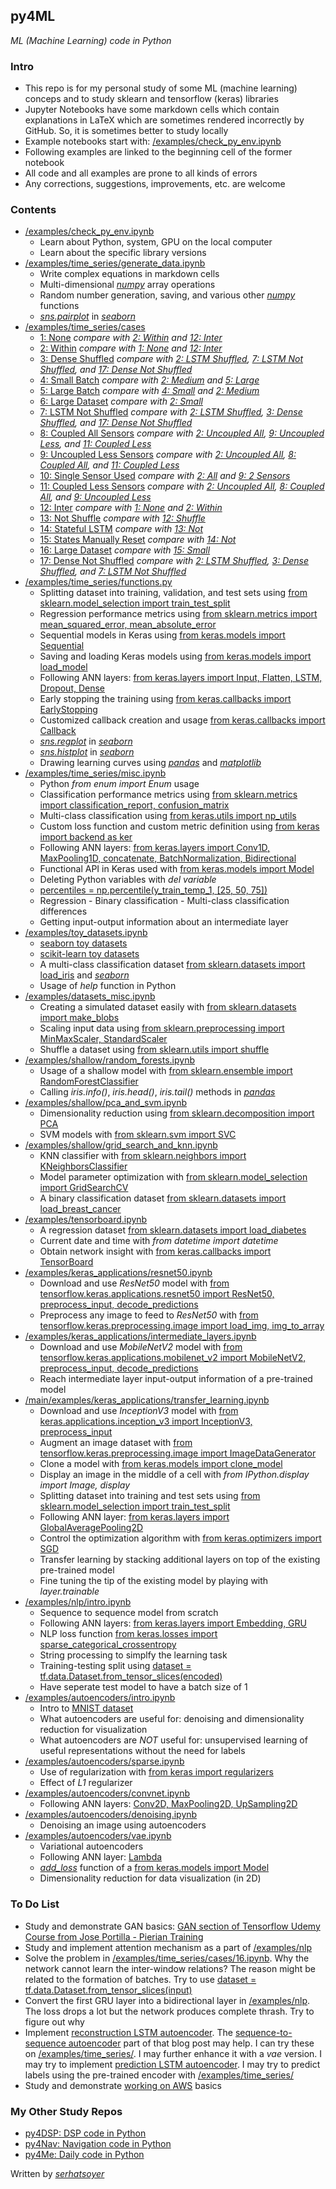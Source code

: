 ## py4ML
*ML (Machine Learning) code in Python*

### Intro
- This repo is for my personal study of some ML (machine learning) conceps and to study sklearn and tensorflow (keras) libraries
- Jupyter Notebooks have some markdown cells which contain explanations in LaTeX which are sometimes rendered incorrectly by GitHub. So, it is sometimes better to study locally
- Example notebooks start with: [/examples/check_py_env.ipynb](https://github.com/serhatsoyer/py4ML/blob/main/examples/check_py_env.ipynb)
- Following examples are linked to the beginning cell of the former notebook
- All code and all examples are prone to all kinds of errors
- Any corrections, suggestions, improvements, etc. are welcome

### Contents
- [/examples/check_py_env.ipynb](https://github.com/serhatsoyer/py4ML/blob/main/examples/check_py_env.ipynb)
    - Learn about Python, system, GPU on the local computer
    - Learn about the specific library versions
- [/examples/time_series/generate_data.ipynb](https://github.com/serhatsoyer/py4ML/blob/main/examples/time_series/generate_data.ipynb)
    - Write complex equations in markdown cells
    - Multi-dimensional [*numpy*](https://numpy.org) array operations
    - Random number generation, saving, and various other [*numpy*](https://numpy.org) functions
    - [*sns.pairplot*](https://seaborn.pydata.org/generated/seaborn.pairplot.html) in [*seaborn*](https://seaborn.pydata.org)
- [/examples/time_series/cases](https://github.com/serhatsoyer/py4ML/tree/main/examples/time_series/cases)
    - [1: None](https://github.com/serhatsoyer/py4ML/blob/main/examples/time_series/cases/1.ipynb) *compare with [2: Within](https://github.com/serhatsoyer/py4ML/blob/main/examples/time_series/cases/2.ipynb) and [12: Inter](https://github.com/serhatsoyer/py4ML/blob/main/examples/time_series/cases/12.ipynb)*
    - [2: Within](https://github.com/serhatsoyer/py4ML/blob/main/examples/time_series/cases/2.ipynb) *compare with [1: None](https://github.com/serhatsoyer/py4ML/blob/main/examples/time_series/cases/1.ipynb) and [12: Inter](https://github.com/serhatsoyer/py4ML/blob/main/examples/time_series/cases/12.ipynb)*
    - [3: Dense Shuffled](https://github.com/serhatsoyer/py4ML/blob/main/examples/time_series/cases/3.ipynb) *compare with [2: LSTM Shuffled](https://github.com/serhatsoyer/py4ML/blob/main/examples/time_series/cases/2.ipynb), [7: LSTM Not Shuffled](https://github.com/serhatsoyer/py4ML/blob/main/examples/time_series/cases/7.ipynb), and [17: Dense Not Shuffled](https://github.com/serhatsoyer/py4ML/blob/main/examples/time_series/cases/17.ipynb)*
    - [4: Small Batch](https://github.com/serhatsoyer/py4ML/blob/main/examples/time_series/cases/4.ipynb) *compare with [2: Medium](https://github.com/serhatsoyer/py4ML/blob/main/examples/time_series/cases/2.ipynb) and [5: Large](https://github.com/serhatsoyer/py4ML/blob/main/examples/time_series/cases/5.ipynb)*
    - [5: Large Batch](https://github.com/serhatsoyer/py4ML/blob/main/examples/time_series/cases/5.ipynb) *compare with [4: Small](https://github.com/serhatsoyer/py4ML/blob/main/examples/time_series/cases/4.ipynb) and [2: Medium](https://github.com/serhatsoyer/py4ML/blob/main/examples/time_series/cases/2.ipynb)*
    - [6: Large Dataset](https://github.com/serhatsoyer/py4ML/blob/main/examples/time_series/cases/6.ipynb) *compare with [2: Small](https://github.com/serhatsoyer/py4ML/blob/main/examples/time_series/cases/2.ipynb)*
    - [7: LSTM Not Shuffled](https://github.com/serhatsoyer/py4ML/blob/main/examples/time_series/cases/7.ipynb) *compare with [2: LSTM Shuffled](https://github.com/serhatsoyer/py4ML/blob/main/examples/time_series/cases/2.ipynb), [3: Dense Shuffled](https://github.com/serhatsoyer/py4ML/blob/main/examples/time_series/cases/3.ipynb), and [17: Dense Not Shuffled](https://github.com/serhatsoyer/py4ML/blob/main/examples/time_series/cases/17.ipynb)*
    - [8: Coupled All Sensors](https://github.com/serhatsoyer/py4ML/blob/main/examples/time_series/cases/8.ipynb) *compare with [2: Uncoupled All](https://github.com/serhatsoyer/py4ML/blob/main/examples/time_series/cases/2.ipynb), [9: Uncoupled Less](https://github.com/serhatsoyer/py4ML/blob/main/examples/time_series/cases/9.ipynb), and [11: Coupled Less](https://github.com/serhatsoyer/py4ML/blob/main/examples/time_series/cases/11.ipynb)*
    - [9: Uncoupled Less Sensors](https://github.com/serhatsoyer/py4ML/blob/main/examples/time_series/cases/9.ipynb) *compare with [2: Uncoupled All](https://github.com/serhatsoyer/py4ML/blob/main/examples/time_series/cases/2.ipynb), [8: Coupled All](https://github.com/serhatsoyer/py4ML/blob/main/examples/time_series/cases/8.ipynb), and [11: Coupled Less](https://github.com/serhatsoyer/py4ML/blob/main/examples/time_series/cases/11.ipynb)*
    - [10: Single Sensor Used](https://github.com/serhatsoyer/py4ML/blob/main/examples/time_series/cases/10.ipynb) *compare with [2: All](https://github.com/serhatsoyer/py4ML/blob/main/examples/time_series/cases/2.ipynb) and [9: 2 Sensors](https://github.com/serhatsoyer/py4ML/blob/main/examples/time_series/cases/9.ipynb)*
    - [11: Coupled Less Sensors](https://github.com/serhatsoyer/py4ML/blob/main/examples/time_series/cases/11.ipynb) *compare with [2: Uncoupled All](https://github.com/serhatsoyer/py4ML/blob/main/examples/time_series/cases/2.ipynb), [8: Coupled All](https://github.com/serhatsoyer/py4ML/blob/main/examples/time_series/cases/8.ipynb), and [9: Uncoupled Less](https://github.com/serhatsoyer/py4ML/blob/main/examples/time_series/cases/9.ipynb)*
    - [12: Inter](https://github.com/serhatsoyer/py4ML/blob/main/examples/time_series/cases/12.ipynb) *compare with [1: None](https://github.com/serhatsoyer/py4ML/blob/main/examples/time_series/cases/1.ipynb) and [2: Within](https://github.com/serhatsoyer/py4ML/blob/main/examples/time_series/cases/2.ipynb)*
    - [13: Not Shuffle](https://github.com/serhatsoyer/py4ML/blob/main/examples/time_series/cases/13.ipynb) *compare with [12: Shuffle](https://github.com/serhatsoyer/py4ML/blob/main/examples/time_series/cases/12.ipynb)*
    - [14: Stateful LSTM](https://github.com/serhatsoyer/py4ML/blob/main/examples/time_series/cases/14.ipynb) *compare with [13: Not](https://github.com/serhatsoyer/py4ML/blob/main/examples/time_series/cases/13.ipynb)*
    - [15: States Manually Reset](https://github.com/serhatsoyer/py4ML/blob/main/examples/time_series/cases/15.ipynb) *compare with [14: Not](https://github.com/serhatsoyer/py4ML/blob/main/examples/time_series/cases/14.ipynb)*
    - [16: Large Dataset](https://github.com/serhatsoyer/py4ML/blob/main/examples/time_series/cases/16.ipynb) *compare with [15: Small](https://github.com/serhatsoyer/py4ML/blob/main/examples/time_series/cases/15.ipynb)*
    - [17: Dense Not Shuffled](https://github.com/serhatsoyer/py4ML/blob/main/examples/time_series/cases/17.ipynb) *compare with [2: LSTM Shuffled](https://github.com/serhatsoyer/py4ML/blob/main/examples/time_series/cases/2.ipynb), [3: Dense Shuffled](https://github.com/serhatsoyer/py4ML/blob/main/examples/time_series/cases/3.ipynb), and [7: LSTM Not Shuffled](https://github.com/serhatsoyer/py4ML/blob/main/examples/time_series/cases/7.ipynb)*
- [/examples/time_series/functions.py](https://github.com/serhatsoyer/py4ML/blob/main/examples/time_series/functions.py)
    - Splitting dataset into training, validation, and test sets using [from sklearn.model_selection import train_test_split](https://scikit-learn.org/stable/modules/generated/sklearn.model_selection.train_test_split.html)
    - Regression performance metrics using [from sklearn.metrics import mean_squared_error, mean_absolute_error](https://scikit-learn.org/stable/modules/model_evaluation.html)
    - Sequential models in Keras using [from keras.models import Sequential](https://keras.io/api/models/)
    - Saving and loading Keras models using [from keras.models import load_model](https://keras.io/api/models/)
    - Following ANN layers: [from keras.layers import Input, Flatten, LSTM, Dropout, Dense](https://keras.io/api/layers/)
    - Early stopping the training using [from keras.callbacks import EarlyStopping](https://keras.io/api/callbacks/)
    - Customized callback creation and usage [from keras.callbacks import Callback](https://keras.io/api/callbacks/)
    - [*sns.regplot*](https://seaborn.pydata.org/generated/seaborn.regplot.html) in [*seaborn*](https://seaborn.pydata.org)
    - [*sns.histplot*](https://seaborn.pydata.org/generated/seaborn.histplot.html) in [*seaborn*](https://seaborn.pydata.org)
    - Drawing learning curves using [*pandas*](https://pandas.pydata.org) and [*matplotlib*](https://matplotlib.org)
- [/examples/time_series/misc.ipynb](https://github.com/serhatsoyer/py4ML/blob/main/examples/time_series/misc.ipynb)
    - Python *from enum import Enum* usage
    - Classification performance metrics using [from sklearn.metrics import classification_report, confusion_matrix](https://scikit-learn.org/stable/modules/model_evaluation.html)
    - Multi-class classification using [from keras.utils import np_utils](https://keras.io/api/utils/)
    - Custom loss function and custom metric definition using [from keras import backend as ker](https://keras.io/api/utils/backend_utils/)
    - Following ANN layers: [from keras.layers import Conv1D, MaxPooling1D, concatenate, BatchNormalization, Bidirectional](https://keras.io/api/layers/)
    - Functional API in Keras used with [from keras.models import Model](https://keras.io/api/models/)
    - Deleting Python variables with *del variable*
    - [percentiles = np.percentile(y_train_temp_1, [25, 50, 75])](https://numpy.org/doc/stable/reference/generated/numpy.percentile.html)
    - Regression - Binary classification - Multi-class classification differences
    - Getting input-output information about an intermediate layer
- [/examples/toy_datasets.ipynb](https://github.com/serhatsoyer/py4ML/blob/main/examples/toy_datasets.ipynb)
    - [seaborn toy datasets](https://seaborn.pydata.org/generated/seaborn.load_dataset.html)
    - [scikit-learn toy datasets](https://scikit-learn.org/stable/datasets/toy_dataset.html)
    - A multi-class classification dataset [from sklearn.datasets import load_iris](https://scikit-learn.org/stable/modules/generated/sklearn.datasets.load_iris.html#sklearn.datasets.load_iris) and [*seaborn*](https://github.com/mwaskom/seaborn-data)
    - Usage of *help* function in Python
- [/examples/datasets_misc.ipynb](https://github.com/serhatsoyer/py4ML/blob/main/examples/datasets_misc.ipynb)
    - Creating a simulated dataset easily with [from sklearn.datasets import make_blobs](https://scikit-learn.org/stable/modules/generated/sklearn.datasets.make_blobs.html)
    - Scaling input data using [from sklearn.preprocessing import MinMaxScaler, StandardScaler](https://scikit-learn.org/stable/modules/preprocessing.html)
    - Shuffle a dataset using [from sklearn.utils import shuffle](https://scikit-learn.org/stable/modules/generated/sklearn.utils.shuffle.html)
- [/examples/shallow/random_forests.ipynb](https://github.com/serhatsoyer/py4ML/blob/main/examples/shallow/random_forests.ipynb)
    - Usage of a shallow model with [from sklearn.ensemble import RandomForestClassifier](https://scikit-learn.org/stable/modules/ensemble.html)
    - Calling *iris.info()*, *iris.head()*, *iris.tail()* methods in [*pandas*](https://pandas.pydata.org)
- [/examples/shallow/pca_and_svm.ipynb](https://github.com/serhatsoyer/py4ML/blob/main/examples/shallow/pca_and_svm.ipynb)
    - Dimensionality reduction using [from sklearn.decomposition import PCA](https://scikit-learn.org/stable/modules/generated/sklearn.decomposition.PCA.html)
    - SVM models with [from sklearn.svm import SVC](https://scikit-learn.org/stable/modules/generated/sklearn.svm.SVC.html)
- [/examples/shallow/grid_search_and_knn.ipynb](https://github.com/serhatsoyer/py4ML/blob/main/examples/shallow/grid_search_and_knn.ipynb)
    - KNN classifier with [from sklearn.neighbors import KNeighborsClassifier](https://scikit-learn.org/stable/modules/generated/sklearn.neighbors.KNeighborsClassifier.html)
    - Model parameter optimization with [from sklearn.model_selection import GridSearchCV](https://scikit-learn.org/stable/modules/generated/sklearn.model_selection.GridSearchCV.html#sklearn.model_selection.GridSearchCV)
    - A binary classification dataset [from sklearn.datasets import load_breast_cancer](https://scikit-learn.org/stable/modules/generated/sklearn.datasets.load_breast_cancer.html)
- [/examples/tensorboard.ipynb](https://github.com/serhatsoyer/py4ML/blob/main/examples/tensorboard.ipynb)
    - A regression dataset [from sklearn.datasets import load_diabetes](https://scikit-learn.org/stable/modules/generated/sklearn.datasets.load_diabetes.html)
    - Current date and time with *from datetime import datetime*
    - Obtain network insight with [from keras.callbacks import TensorBoard](https://keras.io/api/callbacks/)
- [/examples/keras_applications/resnet50.ipynb](https://github.com/serhatsoyer/py4ML/blob/main/examples/keras_applications/resnet50.ipynb)
    - Download and use *ResNet50* model with [from tensorflow.keras.applications.resnet50 import ResNet50, preprocess_input, decode_predictions](https://www.tensorflow.org/api_docs/python/tf/keras/applications)
    - Preprocess any image to feed to *ResNet50* with [from tensorflow.keras.preprocessing.image import load_img, img_to_array](https://www.tensorflow.org/api_docs/python/tf/keras/preprocessing/image)
- [/examples/keras_applications/intermediate_layers.ipynb](https://github.com/serhatsoyer/py4ML/blob/main/examples/keras_applications/intermediate_layers.ipynb)
    - Download and use *MobileNetV2* model with [from tensorflow.keras.applications.mobilenet_v2 import MobileNetV2, preprocess_input, decode_predictions](https://www.tensorflow.org/api_docs/python/tf/keras/applications)
    - Reach intermediate layer input-output information of a pre-trained model
- [/main/examples/keras_applications/transfer_learning.ipynb](https://github.com/serhatsoyer/py4ML/blob/main/examples/keras_applications/transfer_learning.ipynb)
    - Download and use *InceptionV3* model with [from keras.applications.inception_v3 import InceptionV3, preprocess_input](https://www.tensorflow.org/api_docs/python/tf/keras/applications)
    - Augment an image dataset with [from tensorflow.keras.preprocessing.image import ImageDataGenerator](https://www.tensorflow.org/api_docs/python/tf/keras/preprocessing/image)
    - Clone a model with [from keras.models import clone_model](https://keras.io/api/models/)
    - Display an image in the middle of a cell with *from IPython.display import Image, display*
    - Splitting dataset into training and test sets using [from sklearn.model_selection import train_test_split](https://scikit-learn.org/stable/modules/generated/sklearn.model_selection.train_test_split.html)
    - Following ANN layer: [from keras.layers import GlobalAveragePooling2D](https://keras.io/api/layers/)
    - Control the optimization algorithm with [from keras.optimizers import SGD](https://keras.io/api/optimizers/)
    - Transfer learning by stacking additional layers on top of the existing pre-trained model
    - Fine tuning the tip of the existing model by playing with *layer.trainable*
- [/examples/nlp/intro.ipynb](https://github.com/serhatsoyer/py4ML/blob/main/examples/nlp/intro.ipynb)
    - Sequence to sequence model from scratch
    - Following ANN layers: [from keras.layers import Embedding, GRU](https://keras.io/api/layers/)
    - NLP loss function [from keras.losses import sparse_categorical_crossentropy](https://keras.io/api/losses/)
    - String processing to simplfy the learning task
    - Training-testing split using [dataset = tf.data.Dataset.from_tensor_slices(encoded)](https://www.tensorflow.org/api_docs/python/tf/data/Dataset)
    - Have seperate test model to have a batch size of 1
- [/examples/autoencoders/intro.ipynb](https://github.com/serhatsoyer/py4ML/blob/main/examples/autoencoders/intro.ipynb)
    - Intro to [MNIST dataset](https://keras.io/api/datasets/)
    - What autoencoders are useful for: denoising and dimensionality reduction for visualization
    - What autoencoders are *NOT* useful for: unsupervised learning of useful representations without the need for labels
- [/examples/autoencoders/sparse.ipynb](https://github.com/serhatsoyer/py4ML/blob/main/examples/autoencoders/sparse.ipynb)
    - Use of regularization with [from keras import regularizers](https://keras.io/api/layers/regularizers/)
    - Effect of *L1* regularizer
- [/examples/autoencoders/convnet.ipynb](https://github.com/serhatsoyer/py4ML/blob/main/examples/autoencoders/convnet.ipynb)
    - Following ANN layers: [Conv2D, MaxPooling2D, UpSampling2D](https://keras.io/api/layers/)
- [/examples/autoencoders/denoising.ipynb](https://github.com/serhatsoyer/py4ML/blob/main/examples/autoencoders/denoising.ipynb)
    - Denoising an image using autoencoders
- [/examples/autoencoders/vae.ipynb](https://github.com/serhatsoyer/py4ML/blob/main/examples/autoencoders/vae.ipynb)
    - Variational autoencoders
    - Following ANN layer: [Lambda](https://keras.io/api/layers/)
    - [*add_loss*](https://keras.io/api/losses/) function of a [from keras.models import Model](https://keras.io/api/models/)
    - Dimensionality reduction for data visualization (in 2D)

### To Do List
- Study and demonstrate GAN basics: [GAN section of Tensorflow Udemy Course from Jose Portilla - Pierian Training](https://www.udemy.com/course/complete-tensorflow-2-and-keras-deep-learning-bootcamp/)
- Study and implement attention mechanism as a part of [/examples/nlp](https://github.com/serhatsoyer/py4ML/tree/main/examples/nlp)
- Solve the problem in [/examples/time_series/cases/16.ipynb](https://github.com/serhatsoyer/py4ML/blob/main/examples/time_series/cases/16.ipynb). Why the network cannot learn the inter-window relations? The reason might be related to the formation of batches. Try to use [dataset = tf.data.Dataset.from_tensor_slices(input)](https://keras.io)
- Convert the first GRU layer into a bidirectional layer in [/examples/nlp](https://github.com/serhatsoyer/py4ML/tree/main/examples/nlp). The loss drops a lot but the network produces complete thrash. Try to figure out why
- Implement [reconstruction LSTM autoencoder](https://machinelearningmastery.com/lstm-autoencoders/). The [sequence-to-sequence autoencoder](https://blog.keras.io/building-autoencoders-in-keras.html) part of that blog post may help. I can try these on [/examples/time_series/](https://github.com/serhatsoyer/py4ML/blob/main/examples/time_series/). I may further enhance it with a *vae* version. I may try to implement [prediction LSTM autoencoder](https://machinelearningmastery.com/lstm-autoencoders/). I may try to predict labels using the pre-trained encoder with [/examples/time_series/](https://github.com/serhatsoyer/py4ML/blob/main/examples/time_series/)
- Study and demonstrate [working on AWS](https://blog.keras.io/running-jupyter-notebooks-on-gpu-on-aws-a-starter-guide.html) basics

### My Other Study Repos
- [py4DSP: DSP code in Python](https://github.com/serhatsoyer/py4DSP)
- [py4Nav: Navigation code in Python](https://github.com/serhatsoyer/py4Nav)
- [py4Me: Daily code in Python](https://github.com/serhatsoyer/py4Me)

Written by [*serhatsoyer*](https://github.com/serhatsoyer)